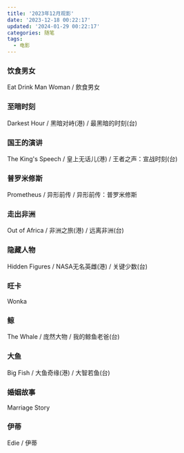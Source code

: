 ```yaml
---
title: '2023年12月观影'
date: '2023-12-18 00:22:17'
updated: '2024-01-29 00:22:17'
categories: 随笔
tags:
  - 电影
---
```


### 饮食男女

Eat Drink Man Woman / 飲食男女

### 至暗时刻

Darkest Hour / 黑暗对峙(港) / 最黑暗的时刻(台)

### 国王的演讲

The King's Speech / 皇上无话儿(港) / 王者之声：宣战时刻(台)

<!-- more -->

### 普罗米修斯

Prometheus / 异形前传 / 异形前传：普罗米修斯

### 走出非洲

Out of Africa / 非洲之旅(港) / 远离非洲(台)

### 隐藏人物

Hidden Figures / NASA无名英雌(港) / 关键少数(台)

### 旺卡

Wonka

### 鲸

The Whale / 庞然大物 / 我的鲸鱼老爸(台)

### 大鱼

Big Fish / 大鱼奇缘(港) / 大智若鱼(台)

### 婚姻故事

Marriage Story

### 伊蒂

Edie / 伊蒂
